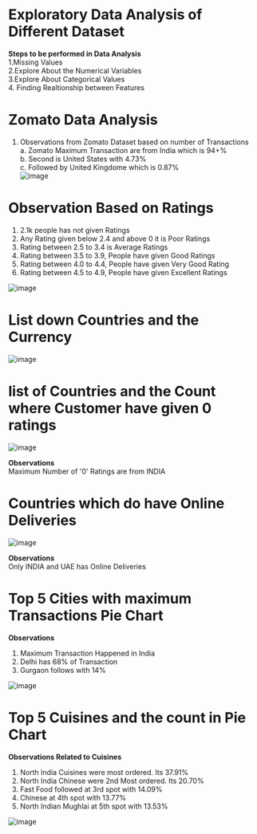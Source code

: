 # Exploratory Data Analysis of Different Dataset

**Steps to be performed in Data Analysis**</br>
1.Missing Values </br>
2.Explore About the Numerical Variables </br>
3.Explore About Categorical Values</br>
4. Finding Realtionship between Features</br> 


# **Zomato Data Analysis** </br>

1. Observations from Zomato Dataset based on number of Transactions</br>
  a. Zomato Maximum Transaction are from India which is 94+% </br>
  b. Second is United States with 4.73%</br>
  c. Followed by United Kingdome which is 0.87%</br>
![image](https://user-images.githubusercontent.com/38419795/192179175-86d2029c-795d-491f-9d95-52204ecc8a88.png)

# **Observation Based on Ratings**</br>
 1. 2.1k people has not given Ratings </br>
 2. Any Rating given below 2.4 and above 0 it is Poor Ratings </br>
 3. Rating between 2.5 to 3.4 is Average Ratings </br>
 4. Rating between 3.5 to 3.9, People have given Good Ratings</br>
 5. Rating between 4.0 to 4.4, People have given Very Good Rating</br>
 6. Rating between 4.5 to 4.9, People have given Excellent Ratings</br>

![image](https://user-images.githubusercontent.com/38419795/192179323-6b06d4eb-296c-404b-a94d-22f8fc2b6c12.png)</br>

# List down Countries and the Currency</br>
![image](https://user-images.githubusercontent.com/38419795/192261531-45b29d40-4786-4941-8e7f-2ee69f2a0da9.png)</br>

# list of Countries and the Count where Customer have given 0 ratings
![image](https://user-images.githubusercontent.com/38419795/192262040-8c22c1e8-2637-49f3-ba62-58ce6a8f8a0f.png)</br>

**Observations** </br>
Maximum Number of '0' Ratings are from INDIA </br>

# Countries which do have Online Deliveries </br>
![image](https://user-images.githubusercontent.com/38419795/192263537-3ceb6901-3832-4dd8-b97f-fb2c1a26fb4d.png) </br>

**Observations** </br>
Only INDIA and UAE has Online Deliveries </br>

# Top 5 Cities with maximum Transactions Pie Chart </br>

**Observations** </br>
  1. Maximum Transaction Happened in India </br>
  2. Delhi has 68% of Transaction </br>
  3. Gurgaon follows with 14% </br>

![image](https://user-images.githubusercontent.com/38419795/192389037-af87e2ae-e5b4-4b4e-a08b-91ee3e4012be.png)

# Top 5 Cuisines and the count in Pie Chart </br>

**Observations Related to Cuisines** </br>
1. North India Cuisines were most ordered. Its 37.91% </br>
2. North India Chinese were 2nd Most ordered. Its 20.70% </br>
3. Fast Food followed at 3rd spot with 14.09% </br>
4. Chinese at 4th spot with 13.77% </br>
5. North Indian Mughlai at 5th spot with 13.53% </br>

![image](https://user-images.githubusercontent.com/38419795/192393039-b996b6f9-37ba-4096-bf0e-b4dc69baf86d.png)


